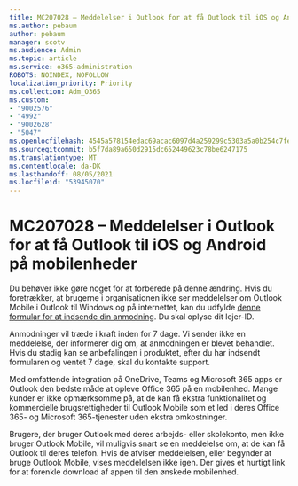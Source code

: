 ```yaml
---
title: MC207028 – Meddelelser i Outlook for at få Outlook til iOS og Android på mobilenheder
ms.author: pebaum
author: pebaum
manager: scotv
ms.audience: Admin
ms.topic: article
ms.service: o365-administration
ROBOTS: NOINDEX, NOFOLLOW
localization_priority: Priority
ms.collection: Adm_O365
ms.custom:
- "9002576"
- "4992"
- "9002628"
- "5047"
ms.openlocfilehash: 4545a578154edac69acac6097d4a259299c5303a5a0b254c7fe0c57869b7bcab
ms.sourcegitcommit: b5f7da89a650d2915dc652449623c78be6247175
ms.translationtype: MT
ms.contentlocale: da-DK
ms.lasthandoff: 08/05/2021
ms.locfileid: "53945070"
---
```

# <a name="mc207028---notifications-in-outlook-to-obtain-outlook-for-ios-and-android-on-mobile-devices"></a>MC207028 – Meddelelser i Outlook for at få Outlook til iOS og Android på mobilenheder

Du behøver ikke gøre noget for at forberede på denne ændring. Hvis du foretrækker, at brugerne i organisationen ikke ser meddelelser om Outlook Mobile i Outlook til Windows og på internettet, kan du udfylde [denne formular for at indsende din anmodning](https://aka.ms/MC207028). Du skal oplyse dit lejer-ID. 

Anmodninger vil træde i kraft inden for 7 dage. Vi sender ikke en meddelelse, der informerer dig om, at anmodningen er blevet behandlet. Hvis du stadig kan se anbefalingen i produktet, efter du har indsendt formularen og ventet 7 dage, skal du kontakte support.

Med omfattende integration på OneDrive, Teams og Microsoft 365 apps er Outlook den bedste måde at opleve Office 365 på en mobilenhed. Mange kunder er ikke opmærksomme på, at de kan få ekstra funktionalitet og kommercielle brugsrettigheder til Outlook Mobile som et led i deres Office 365- og Microsoft 365-tjenester uden ekstra omkostninger.

Brugere, der bruger Outlook med deres arbejds- eller skolekonto, men ikke bruger Outlook Mobile, vil muligvis snart se en meddelelse om, at de kan få Outlook til deres telefon. Hvis de afviser meddelelsen, eller begynder at bruge Outlook Mobile, vises meddelelsen ikke igen. Der gives et hurtigt link for at forenkle download af appen til den ønskede mobilenhed.
